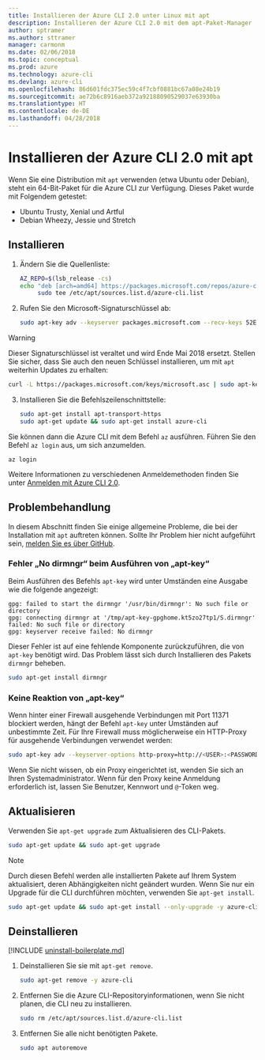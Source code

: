 ```yaml
---
title: Installieren der Azure CLI 2.0 unter Linux mit apt
description: Installieren der Azure CLI 2.0 mit dem apt-Paket-Manager
author: sptramer
ms.author: sttramer
manager: carmonm
ms.date: 02/06/2018
ms.topic: conceptual
ms.prod: azure
ms.technology: azure-cli
ms.devlang: azure-cli
ms.openlocfilehash: 86d601fdc375ec59c4f7cbf0881bc67a08e24b19
ms.sourcegitcommit: ae72b6c8916aeb372a92188090529037e63930ba
ms.translationtype: HT
ms.contentlocale: de-DE
ms.lasthandoff: 04/28/2018
---
```

# <a name="install-azure-cli-20-with-apt"></a>Installieren der Azure CLI 2.0 mit apt

Wenn Sie eine Distribution mit `apt` verwenden (etwa Ubuntu oder Debian), steht ein 64-Bit-Paket für die Azure CLI zur Verfügung. Dieses Paket wurde mit Folgendem getestet:

* Ubuntu Trusty, Xenial und Artful
* Debian Wheezy, Jessie und Stretch

## <a name="install"></a>Installieren

1. Ändern Sie die Quellenliste:

     ```bash
     AZ_REPO=$(lsb_release -cs)
     echo "deb [arch=amd64] https://packages.microsoft.com/repos/azure-cli/ $AZ_REPO main" | \
          sudo tee /etc/apt/sources.list.d/azure-cli.list
     ```

2. Rufen Sie den Microsoft-Signaturschlüssel ab:

   ```bash
   sudo apt-key adv --keyserver packages.microsoft.com --recv-keys 52E16F86FEE04B979B07E28DB02C46DF417A0893
   ```

  > [!WARNING]
  > Dieser Signaturschlüssel ist veraltet und wird Ende Mai 2018 ersetzt. Stellen Sie sicher, dass Sie auch den neuen Schlüssel installieren, um mit `apt` weiterhin Updates zu erhalten:
  > 
  > ```bash
  > curl -L https://packages.microsoft.com/keys/microsoft.asc | sudo apt-key add -
  > ``` 

3. Installieren Sie die Befehlszeilenschnittstelle:

   ```bash
   sudo apt-get install apt-transport-https
   sudo apt-get update && sudo apt-get install azure-cli
   ```

Sie können dann die Azure CLI mit dem Befehl `az` ausführen. Führen Sie den Befehl `az login` aus, um sich anzumelden.

```azurecli
az login
```

Weitere Informationen zu verschiedenen Anmeldemethoden finden Sie unter [Anmelden mit Azure CLI 2.0](authenticate-azure-cli.md).

## <a name="troubleshooting"></a>Problembehandlung

In diesem Abschnitt finden Sie einige allgemeine Probleme, die bei der Installation mit `apt` auftreten können. Sollte Ihr Problem hier nicht aufgeführt sein, [melden Sie es über GitHub](https://github.com/Azure/azure-cli/issues).

### <a name="apt-key-fails-with-no-dirmngr"></a>Fehler „No dirmngr“ beim Ausführen von „apt-key“

Beim Ausführen des Befehls `apt-key` wird unter Umständen eine Ausgabe wie die folgende angezeigt:

```output
gpg: failed to start the dirmngr '/usr/bin/dirmngr': No such file or directory
gpg: connecting dirmngr at '/tmp/apt-key-gpghome.kt5zo27tp1/S.dirmngr' failed: No such file or directory
gpg: keyserver receive failed: No dirmngr
```

Dieser Fehler ist auf eine fehlende Komponente zurückzuführen, die von `apt-key` benötigt wird. Das Problem lässt sich durch Installieren des Pakets `dirmngr` beheben.

```bash
sudo apt-get install dirmngr
```

### <a name="apt-key-hangs"></a>Keine Reaktion von „apt-key“

Wenn hinter einer Firewall ausgehende Verbindungen mit Port 11371 blockiert werden, hängt der Befehl `apt-key` unter Umständen auf unbestimmte Zeit. Für Ihre Firewall muss möglicherweise ein HTTP-Proxy für ausgehende Verbindungen verwendet werden:

```bash
sudo apt-key adv --keyserver-options http-proxy=http://<USER>:<PASSWORD>@<PROXY-HOST>:<PROXY-PORT>/ --keyserver packages.microsoft.com --recv-keys 52E16F86FEE04B979B07E28DB02C46DF417A0893
```

Wenn Sie nicht wissen, ob ein Proxy eingerichtet ist, wenden Sie sich an Ihren Systemadministrator. Wenn für den Proxy keine Anmeldung erforderlich ist, lassen Sie Benutzer, Kennwort und `@`-Token weg.

## <a name="update"></a>Aktualisieren

Verwenden Sie `apt-get upgrade` zum Aktualisieren des CLI-Pakets.

   ```bash
   sudo apt-get update && sudo apt-get upgrade
   ```

> [!NOTE]
> Durch diesen Befehl werden alle installierten Pakete auf Ihrem System aktualisiert, deren Abhängigkeiten nicht geändert wurden.
> Wenn Sie nur ein Upgrade für die CLI durchführen möchten, verwenden Sie `apt-get install`.
> ```bash
> sudo apt-get update && sudo apt-get install --only-upgrade -y azure-cli
> ```

## <a name="uninstall"></a>Deinstallieren

[!INCLUDE [uninstall-boilerplate.md](includes/uninstall-boilerplate.md)]

1. Deinstallieren Sie sie mit `apt-get remove`.

    ```bash
    sudo apt-get remove -y azure-cli
    ```

2. Entfernen Sie die Azure CLI-Repositoryinformationen, wenn Sie nicht planen, die CLI neu zu installieren.

   ```bash
   sudo rm /etc/apt/sources.list.d/azure-cli.list
   ```

3. Entfernen Sie alle nicht benötigten Pakete.

   ```bash
   sudo apt autoremove
   ```
